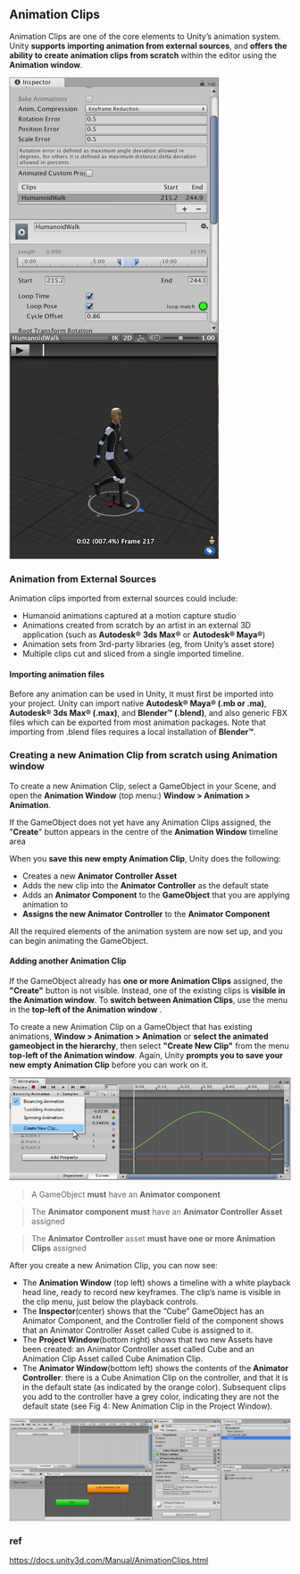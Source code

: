 ## Animation Clips
Animation Clips are one of the core elements to Unity’s animation system. Unity **supports importing animation from external sources**, and **offers the ability to create animation clips from scratch** within the editor using the **Animation window**.

![](./AnimationClipInspector.jpg)


### Animation from External Sources

Animation clips imported from external sources could include:

- Humanoid animations captured at a motion capture studio
- Animations created from scratch by an artist in an external 3D application (such as **Autodesk®** **3ds Max®** or **Autodesk® Maya®**)
- Animation sets from 3rd-party libraries (eg, from Unity’s asset store)
- Multiple clips cut and sliced from a single imported timeline.

#### Importing animation files

Before any animation can be used in Unity, it must first be imported into your project. Unity can import native **Autodesk® Maya® (.mb or .ma)**, **Autodesk® 3ds Max® (.max)**, and **Blender™ (.blend)**, and also generic FBX files which can be exported from most animation packages. Note that importing from .blend files requires a local installation of **Blender™**.

### Creating a new Animation Clip from scratch using Animation window

To create a new Animation Clip, select a GameObject in your Scene, and open the **Animation Window** (top menu:) **Window > Animation > Animation**.

If the GameObject does not yet have any Animation Clips assigned, the "**Create**" button appears in the centre of the **Animation Window** timeline area

When you **save this new empty Animation Clip**, Unity does the following:

- Creates a new **Animator Controller Asset**
- Adds the new clip into the **Animator Controller** as the default state
- Adds an **Animator Component** to the **GameObject** that you are applying animation to
- **Assigns the new Animator Controller** to the **Animator Component**

All the required elements of the animation system are now set up, and you can begin animating the GameObject.

#### Adding another Animation Clip

If the GameObject already has **one or more Animation Clips** assigned, the **"Create"** button is not visible. Instead, one of the existing clips is **visible in the Animation window**. To **switch between Animation Clips**, use the menu in the **top-left of the Animation window**
.

To create a new Animation Clip on a GameObject that has existing animations, **Window > Animation > Animation** or **select the animated gameobject in the hierarchy**, then select **"Create New Clip"** from the menu **top-left of the Animation window**. Again, Unity **prompts you to save your new empty Animation Clip** before you can work on it.

![](./AnimationEditorNewClipMenu.png)

> A GameObject **must** have an **Animator component**

> The **Animator component** **must** have an **Animator Controller Asset** assigned

> The **Animator Controller** asset **must have one or more Animation Clips** assigned


After you create a new Animation Clip, you can now see:

- The **Animation Window** (top left) shows a timeline with a white playback head line, ready to record new keyframes. The clip’s name is visible in the clip menu, just below the playback controls.
- The **Inspector**(center) shows that the “Cube” GameObject has an Animator Component, and the Controller field of the component shows that an Animator Controller Asset called Cube is assigned to it.
- The **Project Window**(bottom right) shows that two new Assets have been created: an Animator Controller asset called Cube and an Animation Clip Asset called Cube Animation Clip.
- The **Animator Window**(bottom left) shows the contents of the **Animator Controller**: there is a Cube Animation Clip on the controller, and that it is in the default state (as indicated by the orange color). Subsequent clips you add to the controller have a grey color, indicating they are not the default state (see Fig 4: New Animation Clip in the Project Window).

![](./AnimationEditorNewAnimationAdded.png)

### ref
https://docs.unity3d.com/Manual/AnimationClips.html

